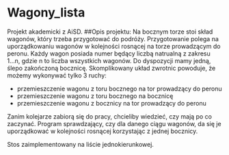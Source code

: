 # Wagony_lista
Projekt akademicki z AiSD.
##Opis projektu:
Na bocznym torze stoi skład wagonów, który trzeba przygotować do podróży. Przygotowanie polega na uporządkowaniu wagonów w kolejności rosnącej na torze prowadzącym do peronu. Każdy wagon posiada numer będący liczbą natrualną z zakresu 1...n, gdzie n to liczba wszystkich wagonów. Do dyspozycji mamy jedną, ślepo zakończoną bocznicę. Skomplikowany układ zwrotnic powoduje, że możemy wykonywać tylko 3 ruchy:

- przemieszczenie wagonu z toru bocznego na tor prowadzący do peronu
- przemieszczenie wagonu z toru bocznego na bocznicę
- przemieszczenie wagonu z bocznicy na tor prowadzący do peronu

Zanim kolejarze zabiorą się do pracy, chcieliby wiedzieć, czy mają po co zaczynać. Program sprawdzający, czy dla danego ciągu wagonów, da się je uporządkować w kolejności rosnącej korzystając z jednej bocznicy.

Stos zaimplementowany na liście jednokierunkowej.
